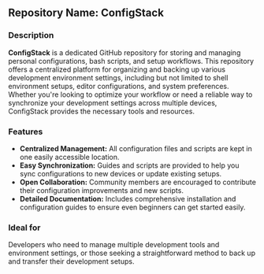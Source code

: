 ## Repository Name: ConfigStack

### Description
**ConfigStack** is a dedicated GitHub repository for storing and managing personal configurations, bash scripts, and setup workflows. This repository offers a centralized platform for organizing and backing up various development environment settings, including but not limited to shell environment setups, editor configurations, and system preferences. Whether you're looking to optimize your workflow or need a reliable way to synchronize your development settings across multiple devices, ConfigStack provides the necessary tools and resources.

### Features
- **Centralized Management:** All configuration files and scripts are kept in one easily accessible location.
- **Easy Synchronization:** Guides and scripts are provided to help you sync configurations to new devices or update existing setups.
- **Open Collaboration:** Community members are encouraged to contribute their configuration improvements and new scripts.
- **Detailed Documentation:** Includes comprehensive installation and configuration guides to ensure even beginners can get started easily.

### Ideal for
Developers who need to manage multiple development tools and environment settings, or those seeking a straightforward method to back up and transfer their development setups.
